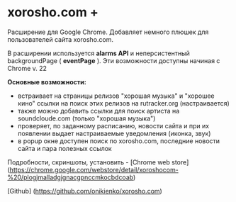 xorosho.com +
=============
Расширение для Google Chrome. Добавляет немного плюшек для пользователей сайта xorosho.com.

В расширении используется **alarms API** и неперсистентный backgroundPage ( **eventPage** ). Эти возможности доступны начиная с Chrome v. 22

**Основные возможности:**

- встраивает на страницы релизов "хорошая музыка" и "хорошее кино" ссылки на поиск этих релизов на rutracker.org (настраивается)
- также можно добавить ссылки для поиск артиста на soundcloude.com (только "хорошая музыка")
- проверяет, по заданному расписанию, новости сайта и при их появлении выдает настраиваемые уведомления (иконка, звук)
- в popup окне доступен поиск по xorosho.com, последние новости сайта и пара полезных ссылок

Подробности, скриншоты, установить - [Chrome web store] (https://chrome.google.com/webstore/detail/xoroshocom-%20/plogjmalladgjgnacgpnccmkocbdcoab)

[Github] (https://github.com/onikienko/xorosho.com)

